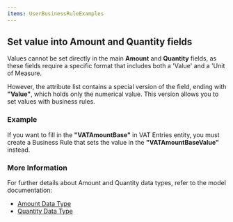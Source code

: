 ```yaml
---
items: UserBusinessRuleExamples
---
```


## Set value into Amount and Quantity fields

Values cannot be set directly in the main **Amount** and **Quantity** fields, as these fields require a specific format that includes both a 'Value' and a 'Unit of Measure.

However, the attribute list contains a special version of the field, ending with **"Value"**, which holds only the numerical value. This version allows you to set values with business rules.


### Example

If you want to fill in the **"VATAmountBase"** in VAT Entries entity, you must create a Business Rule that sets the value in the **"VATAmountBaseValue"** instead.


### More Information

For further details about Amount and Quantity data types, refer to the model documentation:

- [Amount Data Type](https://docs.erp.net/model/data-types.html#amount)
- [Quantity Data Type](https://docs.erp.net/model/data-types.html#quantity)



